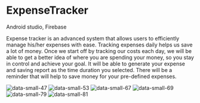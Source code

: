 # ExpenseTracker

Android studio, Firebase


Expense tracker is an advanced system that allows users to efficiently manage his/her expenses with ease. Tracking expenses daily helps us save a lot of money. Once we start off by tracking our costs each day, we will be able to get a better idea of where you are spending your money, so you stay in control and achieve your goal. It will be able to generate your expense and saving report as the time duration you selected. There will be a reminder that will help to save money for your pre-defined expenses.



![data-small-47](https://user-images.githubusercontent.com/91003174/204632808-08902153-fd6b-4731-a9b4-c11a3509ebc7.png)
![data-small-53](https://user-images.githubusercontent.com/91003174/204632819-ffb056e9-582b-401b-94be-4436d1e6cc83.png)
![data-small-67](https://user-images.githubusercontent.com/91003174/204632825-b7f5fa83-109f-408f-abb7-d0968d645aea.png)
![data-small-69](https://user-images.githubusercontent.com/91003174/204632833-68637e0f-3af4-4ac1-b7ee-5ca5a3864e19.png)
![data-small-79](https://user-images.githubusercontent.com/91003174/204632841-99618218-4553-4964-91cc-7487936e4ee3.png)
![data-small-81](https://user-images.githubusercontent.com/91003174/204632849-e8432dfe-cb11-4e40-b413-458c549e8a52.png)



